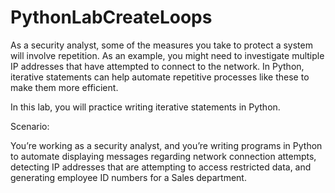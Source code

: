 # PythonLabCreateLoops

As a security analyst, some of the measures you take to protect a system will involve repetition. As
an example, you might need to investigate multiple IP addresses that have attempted to connect
to the network. In Python, iterative statements can help automate repetitive processes like these
to make them more efficient.

In this lab, you will practice writing iterative statements in Python.

Scenario:

You’re working as a security analyst, and you’re writing programs in Python to automate displaying
messages regarding network connection attempts, detecting IP addresses that are attempting to
access restricted data, and generating employee ID numbers for a Sales department.
